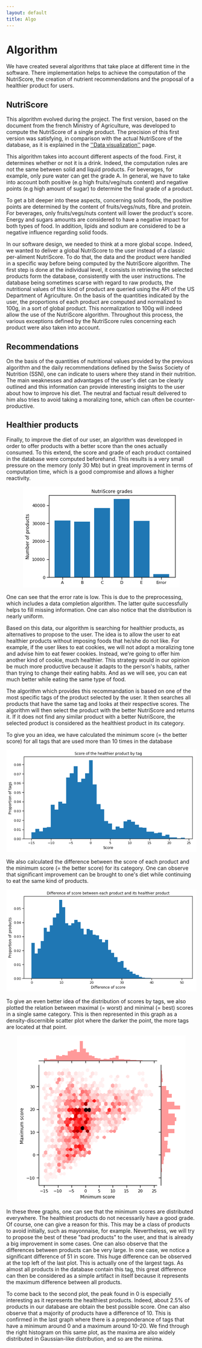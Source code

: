 ```yaml
---
layout: default
title: Algo
---
```

# Algorithm
We have created several algorithms that take place at different time in the software. There implementation helps to achieve the computation of the NutriScore, the creation of nutrient recommendations and the proposal of a healthier product for users.

## NutriScore
This algorithm evolved during the project. The first version, based on the document from the french Ministry of Agriculture, was developed to compute the NutriScore of a single product. The precision of this first version was satisfying, in comparison with the actual NutriScore of the database, as it is explained in the <a href="./Milestone_2.html">''Data visualization''</a> page. 

This algorithm takes into account different aspects of the food. First, it determines whether or not it is a drink. Indeed, the computation rules are not the same between solid and liquid products. For beverages, for example, only pure water can get the grade A. In general, we have to take into account both positive (e.g high fruits/veg/nuts content) and negative points (e.g high amount of sugar) to determine the final grade of a product.

To get a bit deeper into these aspects, concerning solid foods, the positive points are determined by the content of fruits/vegs/nuts, fibre and protein. For beverages, only fruits/vegs/nuts content will lower the product's score. Energy and sugars amounts are considered to have a negative impact for both types of food. In addition, lipids and sodium are considered to be a negative influence regarding solid foods.

In our software design, we needed to think at a more global scope. Indeed, we wanted to deliver a global NutriScore to the user instead of a classic per-aliment NutriScore. To do that, the data and the product were handled in a specific way before being computed by the NutriScore algorithm. The first step is done at the individual level, it consists in retrieving the selected products form the database, consistently with the user instructions. The database being sometimes scarse with regard to raw products, the nutritional values of this kind of product are queried using the API of the US Department of Agriculture. On the basis of the quantities indicated by the user, the proportions of each product are computed and normalized to 100g, in a sort of global product. This normalization to 100g will indeed  allow the use of the NutriScore algorithm. Throughout this process, the various exceptions defined by the NutriScore rules concerning each product were also taken into account.

## Recommendations
On the basis of the quantities of nutritional values provided by the previous algorithm and the daily recommendations defined by the Swiss Society of Nutrition (SSN), one can indicate to users where they stand in their nutrition. The main weaknesses and advantages of the user's diet can be clearly outlined and this information can provide interesting insights to the user about how to improve his diet. The neutral and factual result delivered to him also tries to avoid taking a moralizing tone, which can often be counter-productive.

## Healthier products
Finally, to improve the diet of our user, an algorithm was developped in order to offer products with a better score than the ones actually consumed. To this extend, the score and grade of each product contained in the database were computed beforehand. This results is a very small pressure on the memory (only 30 Mb) but in great improvement in terms of computation time, which is a good compromise and allows a higher reactivity.

<p style="text-align:center;"><img src="./image/grade_proportion.png" alt = "Grade proportion"></p>

One can see that the error rate is low. This is due to the preprocessing, which includes a data completion algorithm. The latter quite successfully helps to fill missing information. One can also notice that the distribution is nearly uniform.

Based on this data, our algorithm is searching for healthier products, as alternatives to propose to the user. The idea is to allow the user to eat healthier products without imposing foods that he/she do not like. For example, if the user likes to eat cookies, we will not adopt a moralizing tone and advise him to eat fewer cookies. Instead, we're going to offer him another kind of cookie, much healthier. This strategy would in our opinion be much more productive because it adapts to the person's habits, rather than trying to change their eating habits. And as we will see, you can eat much better while eating the same type of food.

The algorithm which provides this recommandation is based on one of the most specific tags of the product selected by the user. It then searches all products that have the same tag and looks at their respective scores. The algorithm will then select the product with the better NutriScore and returns it. If it does not find any similar product with a better NutriScore, the selected product is considered as the healthiest product in its category. 

To give you an idea, we have calculated the minimum score (= the better score) for all tags that are used more than 10 times in the database

<p style="text-align:center;"><img src="./image/min_score.png" alt = "Min score products"></p>

We also calculated the difference between the score of each product and the minimum score (= the better score) for its category. One can observe that significant improvement can be brought to one's diet while continuing to eat the same kind of products.

<p style="text-align:center;"><img src="./image/diff_score.png" alt = "Difference between scores"></p>

To give an even better idea of the distribution of scores by tags, we also plotted the relation between maximal (= worst) and minimal (= best) scores in a single same category. This is then represented in this graph as a density-discernible scatter plot where the darker the point, the more tags are located at that point. 

<p style="text-align:center;"><img src="./image/max_min_score.png" alt = "Scatter plot Max and Min score"></p>

In these three graphs, one can see that the minimum scores are distributed everywhere. The healthiest products do not necessarily have a good grade. Of course, one can give a reason for this. This may be a class of products to avoid initially, such as mayonnaise, for example. Nevertheless, we will try to propose the best of these "bad products" to the user, and that is already a big improvement in some cases. One can also observe that the differences between products can be very large. In one case, we notice a significant difference of 51 in score. This huge difference can be observed at the top left of the last plot. This is actually one of the largest tags. As almost all products in the database contain this tag, this great difference can then be considered as a simple artifact in itself because it represents the maximum difference between all products.

To come back to the second plot, the peak found in 0 is especially interesting as it represents the healthiest products. Indeed, about 2.5% of products in our database are obtain the best possible score. One can also observe that a majority of products have a difference of 10. This is confirmed in the last graph where there is a preponderance of tags that have a minimum around 0 and a maximum around 10-20. We find through the right histogram on this same plot, as the maxima are also widely distributed in Gaussian-like distribution, and so are the minima.

